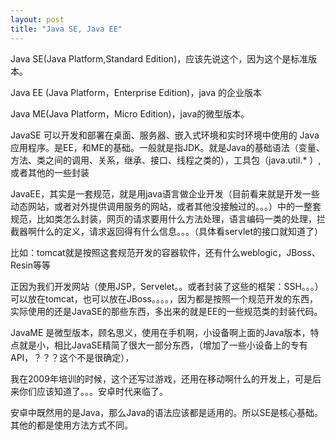 ```yaml
---
layout: post
title: "Java SE, Java EE"
---
```


Java SE(Java Platform,Standard Edition)，应该先说这个，因为这个是标准版本。

Java EE (Java Platform，Enterprise Edition)，java 的企业版本

Java ME(Java Platform，Micro Edition)，java的微型版本。

JavaSE 可以开发和部署在桌面、服务器、嵌入式环境和实时环境中使用的 Java 应用程序。是EE，和ME的基础。一般就是指JDK。就是Java的基础语法（变量、方法、类之间的调用、关系，继承、接口、线程之类的），工具包（java.util.*  ）,或者其他的一些封装

JavaEE，其实是一套规范，就是用java语言做企业开发（目前看来就是开发一些动态网站，或者对外提供调用服务的网站，或者其他没接触过的。。。）中的一整套规范，比如类怎么封装，网页的请求要用什么方法处理，语言编码一类的处理，拦截器啊什么的定义，请求返回得有什么信息。。。（具体看servlet的接口就知道了）

比如：tomcat就是按照这套规范开发的容器软件，还有什么weblogic，JBoss、Resin等等

正因为我们开发网站（使用JSP，Servelet。。或者封装了这些的框架：SSH。。。）可以放在tomcat，也可以放在JBoss。。。。，因为都是按照一个规范开发的东西，实际使用的还是JavaSE的那些东西，多出来的就是EE的一些规范类的封装代码。

JavaME 是微型版本，顾名思义，使用在手机啊，小设备啊上面的Java版本，特点就是小，相比JavaSE精简了很大一部分东西，（增加了一些小设备上的专有API，？？？这个不是很确定），

我在2009年培训的时候，这个还写过游戏，还用在移动啊什么的开发上，可是后来你们应该知道了。。。安卓时代来临了。

安卓中既然用的是Java，那么Java的语法应该都是适用的。所以SE是核心基础。其他的都是使用方法方式不同。

